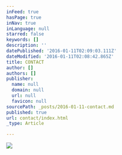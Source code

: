 ```yaml
---
inFeed: true
hasPage: true
inNav: true
inLanguage: null
starred: false
keywords: []
description: ''
datePublished: '2016-01-11T02:09:03.111Z'
dateModified: '2016-01-11T02:08:42.865Z'
title: CONTACT
author: []
authors: []
publisher:
  name: null
  domain: null
  url: null
  favicon: null
sourcePath: _posts/2016-01-11-contact.md
published: true
url: contact/index.html
_type: Article

---
```

![](https://the-grid-user-content.s3-us-west-2.amazonaws.com/cf0f5a9a-7c99-44e0-8cde-1fdea2ff6dac.JPG)